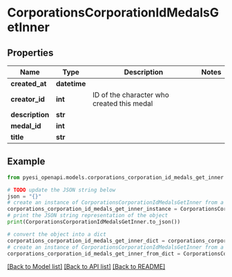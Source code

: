 # CorporationsCorporationIdMedalsGetInner


## Properties

Name | Type | Description | Notes
------------ | ------------- | ------------- | -------------
**created_at** | **datetime** |  | 
**creator_id** | **int** | ID of the character who created this medal | 
**description** | **str** |  | 
**medal_id** | **int** |  | 
**title** | **str** |  | 

## Example

```python
from pyesi_openapi.models.corporations_corporation_id_medals_get_inner import CorporationsCorporationIdMedalsGetInner

# TODO update the JSON string below
json = "{}"
# create an instance of CorporationsCorporationIdMedalsGetInner from a JSON string
corporations_corporation_id_medals_get_inner_instance = CorporationsCorporationIdMedalsGetInner.from_json(json)
# print the JSON string representation of the object
print(CorporationsCorporationIdMedalsGetInner.to_json())

# convert the object into a dict
corporations_corporation_id_medals_get_inner_dict = corporations_corporation_id_medals_get_inner_instance.to_dict()
# create an instance of CorporationsCorporationIdMedalsGetInner from a dict
corporations_corporation_id_medals_get_inner_from_dict = CorporationsCorporationIdMedalsGetInner.from_dict(corporations_corporation_id_medals_get_inner_dict)
```
[[Back to Model list]](../README.md#documentation-for-models) [[Back to API list]](../README.md#documentation-for-api-endpoints) [[Back to README]](../README.md)


